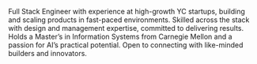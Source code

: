 Full Stack Engineer with experience at high-growth YC startups, building and scaling products in fast-paced environments. Skilled across the stack with design and management expertise, committed to delivering results. Holds a Master’s in Information Systems from Carnegie Mellon and a passion for AI’s practical potential. Open to connecting with like-minded builders and innovators.


<!---
junaiddodhia/junaiddodhia is a ✨ special ✨ repository because its `README.md` (this file) appears on your GitHub profile.
You can click the Preview link to take a look at your changes.
--->
